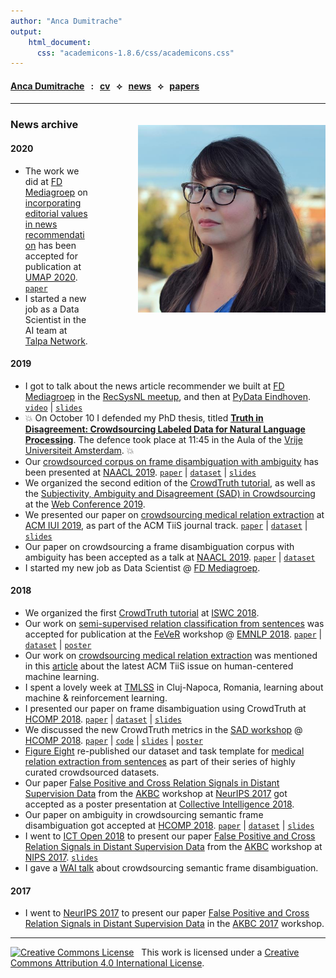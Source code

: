 ```yaml
---
author: "Anca Dumitrache"
output:
    html_document:
      css: "academicons-1.8.6/css/academicons.css"
---
```



<script src="https://use.fontawesome.com/4b6dfd67d9.js"></script>

#### [Anca Dumitrache](./) &nbsp; : &nbsp; [cv](cv)  &nbsp; &#10209; &nbsp;  [news](news)  &nbsp; &#10209; &nbsp;  [papers](papers)

***

<img src="anca.jpg" width="300" style="float: right; margin-left: 80px; margin-bottom: 20px; margin-top: 20px" />



### News archive

#### 2020

* The work we did at [FD Mediagroep](https://fdmg.nl/en/home-2) on [incorporating editorial values in news recommendation](https://arxiv.org/pdf/2004.09980.pdf) has been accepted for publication at [UMAP 2020](https://um.org/umap2020/). [```paper```](https://arxiv.org/pdf/2004.09980.pdf)
* I started a new job as a Data Scientist in the AI team at [Talpa Network](https://talpanetwork.com/).

#### 2019

* I got to talk about the news article recommender we built at [FD Mediagroep](https://fdmg.nl/en/home-2) in the [RecSysNL meetup](https://www.meetup.com/recsysnl/events/266070107/), and then at [PyData Eindhoven](https://pydata.org/eindhoven2019/). [```video```](https://youtu.be/kI6VbkrIbpg) | [```slides```](http://ancad.ro/presentations/PyDataEindhoven-2019-RecSys.pdf)
* 💥 On October 10 I defended my PhD thesis, titled **[Truth in Disagreement: Crowdsourcing Labeled Data for Natural Language Processing](http://ancad.ro/phd.pdf)**. The defence took place at 11:45 in the Aula of the [Vrije Universiteit Amsterdam](https://www.vu.nl/). 💥
* Our [crowdsourced corpus on frame disambiguation with ambiguity](https://arxiv.org/abs/1904.06101) has been presented at [NAACL 2019](https://naacl2019.org/). [```paper```](https://arxiv.org/abs/1904.06101) | [```dataset```](https://github.com/CrowdTruth/FrameDisambiguation) | [```slides```](http://ancad.ro/presentations/NAACL-2019-slides.pdf)
* We organized the second edition of the [CrowdTruth tutorial](http://crowdtruth.org/tutorial/), as well as the [Subjectivity, Ambiguity and Disagreement (SAD) in Crowdsourcing](https://sadworkshop.wordpress.com/) at the [Web Conference 2019](https://www2019.thewebconf.org/).
* We presented our paper on [crowdsourcing medical relation extraction](https://arxiv.org/abs/1701.02185) at [ACM IUI 2019](https://iui.acm.org/2019/), as part of the ACM TiiS journal track. [```paper```](https://arxiv.org/abs/1701.02185) | [```dataset```](https://github.com/CrowdTruth/Medical-Relation-Extraction) | [```slides```](http://ancad.ro/presentations/IUI-2019-MedicalRelEx.pdf)
* Our paper on crowdsourcing a frame disambiguation corpus with ambiguity has been accepted as a talk at [NAACL 2019](https://naacl2019.org/). [```paper```](https://arxiv.org/abs/1904.06101) | [```dataset```](https://github.com/CrowdTruth/FrameDisambiguation)
* I started my new job as Data Scientist @ [FD Mediagroep](https://fdmg.nl/en/home-2).


#### 2018

* We organized the first [CrowdTruth tutorial](http://crowdtruth.org/tutorial/) at [ISWC 2018](http://iswc2018.semanticweb.org/).
* Our work on [semi-supervised relation classification from sentences](https://arxiv.org/abs/1701.02185) was accepted for publication at the [FeVeR](http://fever.ai/) workshop @ [EMNLP 2018](http://emnlp2018.org/). [```paper```](https://arxiv.org/abs/1701.02185) | [```dataset```](https://github.com/CrowdTruth/Open-Domain-Relation-Extraction) | [```poster```](http://ancad.ro/presentations/EMNLP-2018-poster.pdf)
* Our work on [crowdsourcing medical relation extraction](https://arxiv.org/abs/1701.02185) was mentioned in this [article](https://medium.com/acm-tiis/pay-attention-to-the-man-behind-the-curtain-dc4971419239) about the latest ACM TiiS issue on human-centered machine learning.
* I spent a lovely week at [TMLSS](https://tmlss.ro/) in Cluj-Napoca, Romania, learning about machine & reinforcement learning.
* I presented our paper on frame disambiguation using CrowdTruth at [HCOMP 2018](https://www.humancomputation.com/2018/). [```paper```](https://arxiv.org/abs/1805.00270) | [```dataset```](https://github.com/CrowdTruth/FrameDisambiguation) | [```slides```](http://ancad.ro/presentations/HCOMP-2018-slides.pdf)
* We discussed the new CrowdTruth metrics in the [SAD workshop](https://sadworkshop.wordpress.com/) @ [HCOMP 2018](https://www.humancomputation.com/2018/). [```paper```](http://crowdtruth.org/wp-content/uploads/2018/07/metrics-capturing-ambiguity.pdf) | [```code```](https://github.com/CrowdTruth/CrowdTruth-core) | [```slides```](http://ancad.ro/presentations/SAD-2018-slides.pdf) | [```poster```](http://ancad.ro/presentations/SAD-2018-poster.png)
* [Figure Eight](https://www.figure-eight.com/) re-published our dataset and task template for [medical relation extraction from sentences](https://www.figure-eight.com/dataset/medical-sentence-summary-and-relation-extraction/) as part of their series of highly curated crowdsourced datasets.
* Our paper [False Positive and Cross Relation Signals in Distant Supervision Data](https://arxiv.org/abs/1711.05186) from the [AKBC](http://www.akbc.ws/2017/) workshop at [NeurIPS 2017](https://nips.cc/Conferences/2017) got accepted as a poster presentation at [Collective Intelligence 2018](http://ci.acm.org/2018/).
* Our paper on ambiguity in crowdsourcing semantic frame disambiguation got accepted at [HCOMP 2018](https://www.humancomputation.com/2018/). [```paper```](https://arxiv.org/abs/1805.00270) | [```dataset```](https://github.com/CrowdTruth/FrameDisambiguation) | [```slides```](http://ancad.ro/presentations/HCOMP-2018-slides.pdf)
* I went to [ICT Open 2018](http://www.ictopen.nl/) to present our paper [False Positive and Cross Relation Signals in Distant Supervision Data](https://arxiv.org/abs/1711.05186) from the [AKBC](http://www.akbc.ws/2017/) workshop at [NIPS 2017](https://nips.cc/Conferences/2017). [```slides```](presentations/ICT-Open-2018-Open_Domain_Relex.pdf)
* I gave a [WAI talk](https://wai.few.vu.nl/schedule/presentation/992/) about crowdsourcing semantic frame disambiguation.


#### 2017

* I went to [NeurIPS 2017](https://nips.cc/Conferences/2017) to present our paper [False Positive and Cross Relation Signals in Distant Supervision Data](https://arxiv.org/abs/1711.05186) in the [AKBC 2017](http://www.akbc.ws/2017/) workshop. 

***

<a rel="license" href="http://creativecommons.org/licenses/by/4.0/"><img alt="Creative Commons License" style="border-width:0" src="https://i.creativecommons.org/l/by/4.0/80x15.png" /></a> &nbsp; This work is licensed under a <a rel="license" href="http://creativecommons.org/licenses/by/4.0/">Creative Commons Attribution 4.0 International License</a>.
